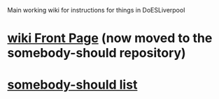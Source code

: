 Main working wiki for instructions for things in DoESLiverpool

# [wiki Front Page](https://github.com/DoESLiverpool/somebody-should/wiki)  (now moved to the somebody-should repository)

# [somebody-should list](https://github.com/DoESLiverpool/somebody-should/issues)
